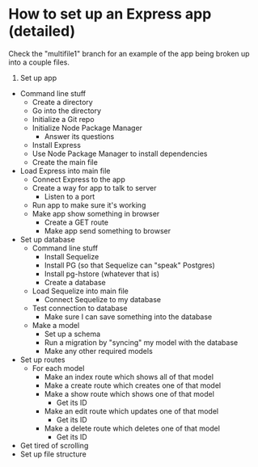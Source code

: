 # How to set up an Express app (detailed)

Check the "multifile1" branch for an example of the app being broken up into a couple files.

1. Set up app
  - Command line stuff
    - Create a directory
    - Go into the directory
    - Initialize a Git repo
    - Initialize Node Package Manager
      - Answer its questions
    - Install Express
    - Use Node Package Manager to install dependencies
    - Create the main file
  - Load Express into main file
    - Connect Express to the app
    - Create a way for app to talk to server
      - Listen to a port
    - Run app to make sure it's working
    - Make app show something in browser
      - Create a GET route
      - Make app send something to browser
- Set up database
  - Command line stuff
    - Install Sequelize
    - Install PG (so that Sequelize can "speak" Postgres)
    - Install pg-hstore (whatever that is)
    - Create a database
  - Load Sequelize into main file
    - Connect Sequelize to my database
  - Test connection to database
    - Make sure I can save something into the database
  - Make a model
    - Set up a schema
    - Run a migration by "syncing" my model with the database
    - Make any other required models
- Set up routes
  - For each model
    - Make an index route which shows all of that model
    - Make a create route which creates one of that model
    - Make a show route which shows one of that model
      - Get its ID
    - Make an edit route which updates one of that model
      - Get its ID
    - Make a delete route which deletes one of that model
      - Get its ID
- Get tired of scrolling
- Set up file structure

